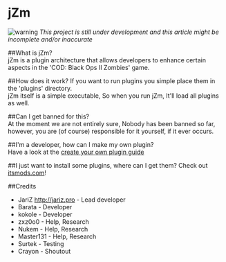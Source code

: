 jZm
=========

![warning](http://i.imgur.com/lvSUiLs.png)  _This project is still under development and this article might be incomplete and/or inaccurate_

##What is jZm?  
jZm is a plugin architecture that allows developers to enhance certain aspects in the 'COD: Black Ops II Zombies' game.  
  
##How does it work?
If you want to run plugins you simple place them in the 'plugins' directory.  
jZm itself is a simple executable, So when you run jZm, It'll load all plugins as well.

##Can I get banned for this?  
At the moment we are not entirely sure, Nobody has been banned so far, however, you are (of course) responsible for it yourself, if it ever occurs.

##I'm a developer, how can I make my own plugin?  
Have a look at the [create your own plugin guide](https://github.com/jariz/jZm/wiki/CrashCoursePluginCreation)

##I just want to install some plugins, where can I get them?
Check out [itsmods.com](http://itsmods.com)!

##Credits
  
- JariZ http://jariz.pro - Lead developer
- Barata - Developer
- kokole - Developer
- zxz0o0 - Help, Research
- Nukem - Help, Research
- Master131 - Help, Research
- Surtek - Testing
- Crayon - Shoutout
